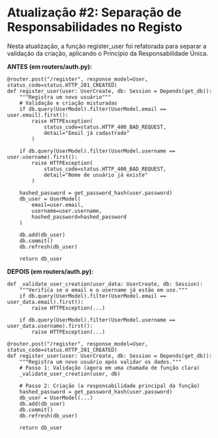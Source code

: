 # Atualização #2: Separação de Responsabilidades no Registo
Nesta atualização, a função register_user foi refatorada para separar a validação da criação, aplicando o Princípio da Responsabilidade Única.

**ANTES (em routers/auth.py):**

    @router.post("/register", response_model=User, status_code=status.HTTP_201_CREATED)
    def register_user(user: UserCreate, db: Session = Depends(get_db)):
        """Registra um novo usuário"""
        # Validação e criação misturadas
        if db.query(UserModel).filter(UserModel.email == user.email).first():
            raise HTTPException(
                status_code=status.HTTP_400_BAD_REQUEST,
                detail="Email já cadastrado"
            )

        if db.query(UserModel).filter(UserModel.username == user.username).first():
            raise HTTPException(
                status_code=status.HTTP_400_BAD_REQUEST,
                detail="Nome de usuário já existe"
            )

        hashed_password = get_password_hash(user.password)
        db_user = UserModel(
            email=user.email,
            username=user.username,
            hashed_password=hashed_password
        )

        db.add(db_user)
        db.commit()
        db.refresh(db_user)

        return db_user

**DEPOIS (em routers/auth.py):**

    def _validate_user_creation(user_data: UserCreate, db: Session):
        """Verifica se o email e o username já estão em uso."""
        if db.query(UserModel).filter(UserModel.email == user_data.email).first():
            raise HTTPException(...)

        if db.query(UserModel).filter(UserModel.username == user_data.username).first():
            raise HTTPException(...)

    @router.post("/register", response_model=User, status_code=status.HTTP_201_CREATED)
    def register_user(user: UserCreate, db: Session = Depends(get_db)):
        """Registra um novo usuário após validar os dados."""
        # Passo 1: Validação (agora em uma chamada de função clara)
        _validate_user_creation(user, db)

        # Passo 2: Criação (a responsabilidade principal da função)
        hashed_password = get_password_hash(user.password)
        db_user = UserModel(...)
        db.add(db_user)
        db.commit()
        db.refresh(db_user)

        return db_user
